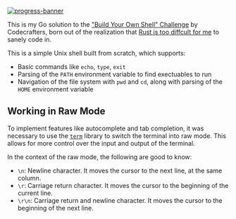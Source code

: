 [![progress-banner](https://backend.codecrafters.io/progress/shell/81b300f3-c367-49d8-a88d-3b72b05cb01b)](https://app.codecrafters.io/users/codecrafters-bot?r=2qF)

This is my Go solution to the ["Build Your Own Shell" Challenge](https://app.codecrafters.io/courses/shell/overview) by Codecrafters, born out of the realization that [Rust is too diffcult for me](https://github.com/EshaanAgg/toy-shell) to sanely code in.  

This is a simple Unix shell built from scratch, which supports:
- Basic commands like `echo`, `type`, `exit`
- Parsing of the `PATH` environment variable to find exectuables to run
- Navigation of the file system with `pwd` and `cd`, along with parsing of the `HOME` environment variable

## Working in Raw Mode

To implement features like autocomplete and tab completion, it was necessary to use the [`term`](https://pkg.go.dev/golang.org/x/term) library to switch the terminal into raw mode. This allows for more control over the input and output of the terminal.

In the context of the raw mode, the following are good to know:
- `\n`: Newline character. It moves the cursor to the next line, at the same column.
- `\r`: Carriage return character. It moves the cursor to the beginning of the current line.
- `\r\n`: Carriage return and newline character. It moves the cursor to the beginning of the next line.